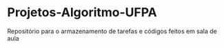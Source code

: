 # Projetos-Algoritmo-UFPA

Repositório para o armazenamento de tarefas e códigos feitos em sala de aula
